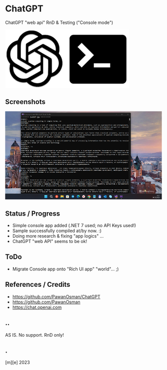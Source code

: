 # ChatGPT

ChatGPT "web api" RnD & Testing ("Console mode")

![Hello from AI](Images/ai.png)

## Screenshots
![Screenshot1](Images/shot1.png)

## Status / Progress
- Simple console app added (.NET 7 used; no API Keys used!) 
- Sample successfully compiled at/by now. :)
- Doing more research & fixing "app logics" ...
- ChatGPT "web API" seems to be ok!

## ToDo
- Migrate Console app onto "Rich UI app" "world"... ;)

## References / Credits
- https://github.com/PawanOsman/ChatGPT	
- https://github.com/PawanOsman
- https://chat.openai.com

## ..
AS IS. No support. RnD only!

## .
[m][e] 2023
